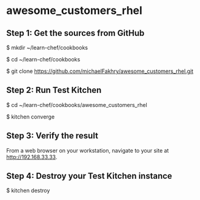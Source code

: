 # awesome_customers_rhel

## Step 1: Get the sources from GitHub

$ mkdir ~/learn-chef/cookbooks

$ cd ~/learn-chef/cookbooks

$ git clone https://github.com/michaelFakhry/awesome_customers_rhel.git


## Step 2: Run Test Kitchen

$ cd ~/learn-chef/cookbooks/awesome_customers_rhel

$ kitchen converge


## Step 3: Verify the result

From a web browser on your workstation, navigate to your site at http://192.168.33.33.


## Step 4: Destroy your Test Kitchen instance

$ kitchen destroy
